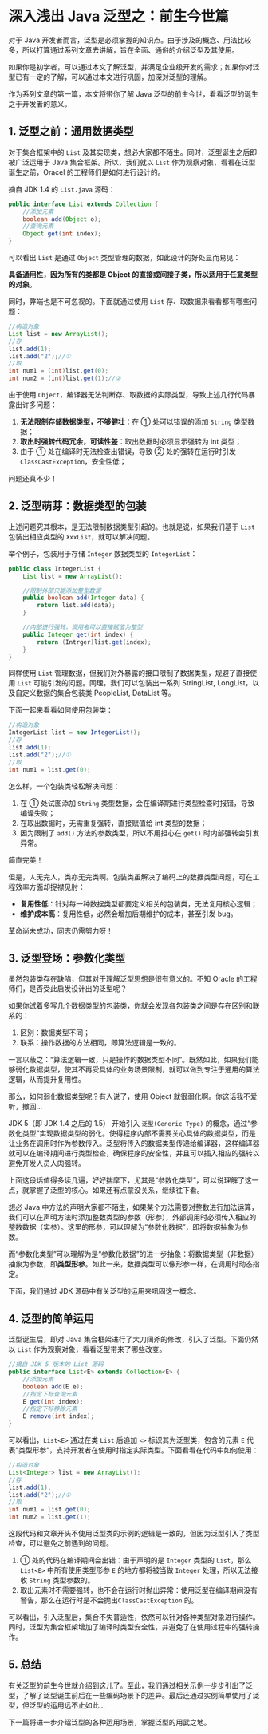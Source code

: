 # 深入浅出 Java 泛型之：前生今世篇

对于 Java 开发者而言，泛型是必须掌握的知识点。由于涉及的概念、用法比较多，所以打算通过系列文章去讲解，旨在全面、通俗的介绍泛型及其使用。

如果你是初学者，可以通过本文了解泛型，并满足企业级开发的需求；如果你对泛型已有一定的了解，可以通过本文进行巩固，加深对泛型的理解。

作为系列文章的第一篇，本文将带你了解 Java 泛型的前生今世，看看泛型的诞生之于开发者的意义。

## 1. 泛型之前：通用数据类型

对于集合框架中的 `List` 及其实现类，想必大家都不陌生。同时，泛型诞生之后即被广泛运用于 Java 集合框架。所以，我们就以 `List` 作为观察对象，看看在泛型诞生之前，Oracel 的工程师们是如何进行设计的。

摘自 JDK 1.4 的 `List.java` 源码：

```java
public interface List extends Collection {
    //添加元素
    boolean add(Object o);
    //查询元素
    Object get(int index);
}
```

可以看出 `List` 是通过 `Object` 类型管理的数据，如此设计的好处显而易见：

**具备通用性，因为所有的类都是 Object 的直接或间接子类，所以适用于任意类型的对象**。

同时，弊端也是不可忽视的。下面就通过使用 `List` 存、取数据来看看都有哪些问题：

```java
//构造对象
List list = new ArrayList();
//存
list.add(1);
list.add("2");//①
//取
int num1 = (int)list.get(0);
int num2 = (int)list.get(1);//②
```

由于使用 `Object`，编译器无法判断存、取数据的实际类型，导致上述几行代码暴露出许多问题：

1. **无法限制存储数据类型，不够健壮**：在 ① 处可以错误的添加 `String` 类型数据；
2. **取出时强转代码冗余，可读性差**：取出数据时必须显示强转为 int 类型；
3. 由于 ① 处在编译时无法检查出错误，导致 ② 处的强转在运行时引发 `ClassCastException`，安全性低；

问题还真不少！

## 2. 泛型萌芽：数据类型的包装

上述问题究其根本，是无法限制数据类型引起的。也就是说，如果我们基于 `List` 包装出相应类型的 `XxxList`，就可以解决问题。

举个例子，包装用于存储 `Integer` 数据类型的 `IntegerList`：

```java
public class IntegerList {
    List list = new ArrayList();

    //限制外部只能添加整型数据
    public boolean add(Integer data) {
        return list.add(data);
    }

    //内部进行强转，调用者可以直接赋值为整型
    public Integer get(int index) {
        return (Intrger)list.get(index);
    }
}
```

同样使用 `List` 管理数据，但我们对外暴露的接口限制了数据类型，规避了直接使用 `List` 可能引发的问题。同理，我们可以包装出一系列 StringList, LongList，以及自定义数据的集合包装类 PeopleList, DataList 等。

下面一起来看看如何使用包装类：

```java
//构造对象
IntegerList list = new IntegerList();
//存
list.add(1);
list.add("2");//①
//取
int num1 = list.get(0);
```

怎么样，一个包装类轻松解决问题：

1. 在 ① 处试图添加 `String` 类型数据，会在编译期进行类型检查时报错，导致编译失败；
2. 在取出数据时，无需重复强转，直接赋值给 int 类型的数据；
3. 因为限制了 `add()` 方法的参数类型，所以不用担心在 `get()` 时内部强转会引发异常。

简直完美！

但是，人无完人，类亦无完类啊。包装类虽解决了编码上的数据类型问题，可在工程效率方面却捉襟见肘：

- **复用性低**：针对每一种数据类型都要定义相关的包装类，无法复用核心逻辑；
- **维护成本高**：复用性低，必然会增加后期维护的成本，甚至引发 bug。

革命尚未成功，同志仍需努力呀！

## 3. 泛型登场：参数化类型

虽然包装类存在缺陷，但其对于理解泛型思想是很有意义的。不知 Oracle 的工程师们，是否受此启发设计出的泛型呢？

如果你试着多写几个数据类型的包装类，你就会发现各包装类之间是存在区别和联系的：

1. 区别：数据类型不同；
2. 联系：操作数据的方法相同，即算法逻辑是一致的。

一言以蔽之：“算法逻辑一致，只是操作的数据类型不同”。既然如此，如果我们能够弱化数据类型，使其不再受具体的业务场景限制，就可以做到专注于通用的算法逻辑，从而提升复用性。

那么，如何弱化数据类型呢？有人说了，使用 Object 就很弱化啊。你这话我不爱听，撤回...

JDK 5（即 JDK 1.4 之后的 1.5） 开始引入 `泛型(Generic Type)` 的概念，通过“参数化类型”实现数据类型的弱化。使得程序内部不需要关心具体的数据类型，而是让业务在调用时作为参数传入。泛型将传入的数据类型传递给编译器，这样编译器就可以在编译期间进行类型检查，确保程序的安全性，并且可以插入相应的强转以避免开发人员人肉强转。

上面这段话值得多读几遍，好好揣摩下，尤其是“参数化类型”，可以说理解了这一点，就掌握了泛型的核心。如果还有点蒙没关系，继续往下看。

想必 Java 中方法的声明大家都不陌生，如果某个方法需要对整数进行加法运算，我们可以在声明方法时添加整数类型的参数（形参），外部调用时必须传入相应的整数数据（实参）。这里的形参，可以理解为“参数化数据”，即将数据抽象为参数。

而“参数化类型”可以理解为是“参数化数据”的进一步抽象：将数据类型（非数据）抽象为参数，即**类型形参**。如此一来，数据类型可以像形参一样，在调用时动态指定。

下面，我们通过 JDK 源码中有关泛型的运用来巩固这一概念。

## 4. 泛型的简单运用

泛型诞生后，即对 Java 集合框架进行了大刀阔斧的修改，引入了泛型。下面仍然以 `List` 作为观察对象，看看泛型带来了哪些改变。

```java
//摘自 JDK 5 版本的 List 源码
public interface List<E> extends Collection<E> {
    //添加元素
    boolean add(E e);
    //指定下标查询元素
    E get(int index);
    //指定下标移除元素
    E remove(int index);
}
```

可以看出，`List<E>` 通过在类 `List` 后追加 `<>` 标识其为泛型类，包含的元素 `E` 代表“类型形参“，支持开发者在使用时指定实际类型。下面看看在代码中如何使用：

```java
//构造对象
List<Integer> list = new ArrayList();
//存
list.add(1);
list.add("2");//①
//取
int num1 = list.get(0);
int num2 = list.get(1);
```

这段代码和文章开头不使用泛型类的示例的逻辑是一致的，但因为泛型引入了类型检查，可以避免之前遇到的问题。

1. ① 处的代码在编译期间会出错：由于声明的是 `Integer` 类型的 `List`，那么 `List<E>` 中所有使用类型形参 `E` 的地方都将被当做 `Integer` 处理，所以无法接收 `String` 类型参数的。
2. 取出元素时不需要强转，也不会在运行时抛出异常：使用泛型在编译期间没有警告，那么在运行时是不会抛出`ClassCastException` 的。

可以看出，引入泛型后，集合不失普适性，依然可以针对各种类型对象进行操作。同时，泛型为集合框架增加了编译时类型安全性，并避免了在使用过程中的强转操作。

## 5. 总结

有关泛型的前生今世就介绍到这儿了。至此，我们通过相关示例一步步引出了泛型，了解了泛型诞生前后在一些编码场景下的差异。最后还通过实例简单使用了泛型，但泛型的运用远不止如此...

下一篇将进一步介绍泛型的各种运用场景，掌握泛型的用武之地。